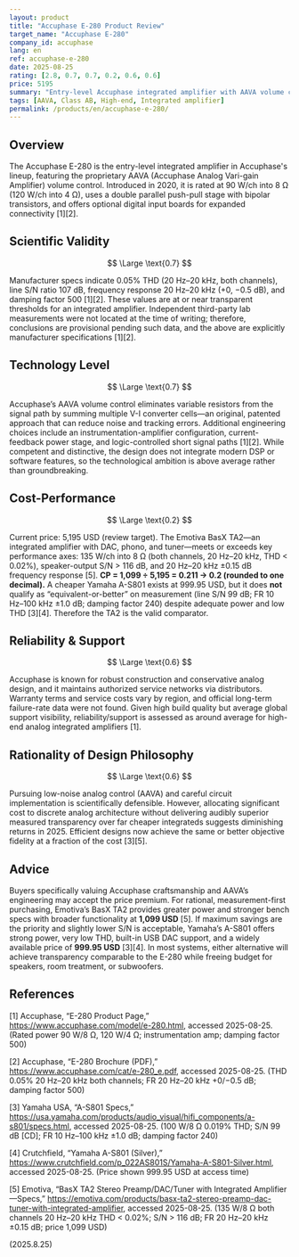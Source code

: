 ```yaml
---
layout: product
title: "Accuphase E-280 Product Review"
target_name: "Accuphase E-280"
company_id: accuphase
lang: en
ref: accuphase-e-280
date: 2025-08-25
rating: [2.8, 0.7, 0.7, 0.2, 0.6, 0.6]
price: 5195
summary: "Entry-level Accuphase integrated amplifier with AAVA volume control and solid engineering, but extremely poor cost-performance versus modern alternatives."
tags: [AAVA, Class AB, High-end, Integrated amplifier]
permalink: /products/en/accuphase-e-280/
---
```

## Overview

The Accuphase E-280 is the entry-level integrated amplifier in Accuphase's lineup, featuring the proprietary AAVA (Accuphase Analog Vari-gain Amplifier) volume control. Introduced in 2020, it is rated at 90 W/ch into 8 Ω (120 W/ch into 4 Ω), uses a double parallel push-pull stage with bipolar transistors, and offers optional digital input boards for expanded connectivity [1][2].

## Scientific Validity

$$ \Large \text{0.7} $$

Manufacturer specs indicate 0.05% THD (20 Hz–20 kHz, both channels), line S/N ratio 107 dB, frequency response 20 Hz–20 kHz (+0, −0.5 dB), and damping factor 500 [1][2]. These values are at or near transparent thresholds for an integrated amplifier. Independent third-party lab measurements were not located at the time of writing; therefore, conclusions are provisional pending such data, and the above are explicitly manufacturer specifications [1][2].

## Technology Level

$$ \Large \text{0.7} $$

Accuphase’s AAVA volume control eliminates variable resistors from the signal path by summing multiple V-I converter cells—an original, patented approach that can reduce noise and tracking errors. Additional engineering choices include an instrumentation-amplifier configuration, current-feedback power stage, and logic-controlled short signal paths [1][2]. While competent and distinctive, the design does not integrate modern DSP or software features, so the technological ambition is above average rather than groundbreaking.

## Cost-Performance

$$ \Large \text{0.2} $$

Current price: 5,195 USD (review target). The Emotiva BasX TA2—an integrated amplifier with DAC, phono, and tuner—meets or exceeds key performance axes: 135 W/ch into 8 Ω (both channels, 20 Hz–20 kHz, THD < 0.02%), speaker-output S/N > 116 dB, and 20 Hz–20 kHz ±0.15 dB frequency response [5]. **CP = 1,099 ÷ 5,195 = 0.211 → 0.2 (rounded to one decimal).** A cheaper Yamaha A-S801 exists at 999.95 USD, but it does **not** qualify as “equivalent-or-better” on measurement (line S/N 99 dB; FR 10 Hz–100 kHz ±1.0 dB; damping factor 240) despite adequate power and low THD [3][4]. Therefore the TA2 is the valid comparator.

## Reliability & Support

$$ \Large \text{0.6} $$

Accuphase is known for robust construction and conservative analog design, and it maintains authorized service networks via distributors. Warranty terms and service costs vary by region, and official long-term failure-rate data were not found. Given high build quality but average global support visibility, reliability/support is assessed as around average for high-end analog integrated amplifiers [1].

## Rationality of Design Philosophy

$$ \Large \text{0.6} $$

Pursuing low-noise analog control (AAVA) and careful circuit implementation is scientifically defensible. However, allocating significant cost to discrete analog architecture without delivering audibly superior measured transparency over far cheaper integrateds suggests diminishing returns in 2025. Efficient designs now achieve the same or better objective fidelity at a fraction of the cost [3][5].

## Advice

Buyers specifically valuing Accuphase craftsmanship and AAVA’s engineering may accept the price premium. For rational, measurement-first purchasing, Emotiva’s BasX TA2 provides greater power and stronger bench specs with broader functionality at **1,099 USD** [5]. If maximum savings are the priority and slightly lower S/N is acceptable, Yamaha’s A-S801 offers strong power, very low THD, built-in USB DAC support, and a widely available price of **999.95 USD** [3][4]. In most systems, either alternative will achieve transparency comparable to the E-280 while freeing budget for speakers, room treatment, or subwoofers.

## References

[1] Accuphase, “E-280 Product Page,” https://www.accuphase.com/model/e-280.html, accessed 2025-08-25. (Rated power 90 W/8 Ω, 120 W/4 Ω; instrumentation amp; damping factor 500)

[2] Accuphase, “E-280 Brochure (PDF),” https://www.accuphase.com/cat/e-280_e.pdf, accessed 2025-08-25. (THD 0.05% 20 Hz–20 kHz both channels; FR 20 Hz–20 kHz +0/−0.5 dB; damping factor 500)

[3] Yamaha USA, “A-S801 Specs,” https://usa.yamaha.com/products/audio_visual/hifi_components/a-s801/specs.html, accessed 2025-08-25. (100 W/8 Ω 0.019% THD; S/N 99 dB [CD]; FR 10 Hz–100 kHz ±1.0 dB; damping factor 240)

[4] Crutchfield, “Yamaha A-S801 (Silver),” https://www.crutchfield.com/p_022AS801S/Yamaha-A-S801-Silver.html, accessed 2025-08-25. (Price shown 999.95 USD at access time)

[5] Emotiva, “BasX TA2 Stereo Preamp/DAC/Tuner with Integrated Amplifier—Specs,” https://emotiva.com/products/basx-ta2-stereo-preamp-dac-tuner-with-integrated-amplifier, accessed 2025-08-25. (135 W/8 Ω both channels 20 Hz–20 kHz THD < 0.02%; S/N > 116 dB; FR 20 Hz–20 kHz ±0.15 dB; price 1,099 USD)

(2025.8.25)

